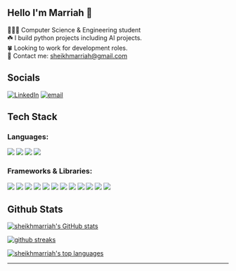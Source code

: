 ## Hello I'm  Marriah 🎀
👩🏻‍💻 Computer Science \& Engineering student <br>
☘️ I build python  projects including AI projects.<br>
🍀 Looking to work for  development roles.<br>
📩 Contact me: sheikhmarriah@gmail.com

## Socials
[![LinkedIn](https://img.shields.io/badge/LinkedIn-blue.svg?logo=linkedin&logoColor=white)](https://linkedin.com/in/marriahsheikh) [![email](https://img.shields.io/badge/Email-pink?logo=gmail&logoColor=white)](mailto:sheikhmarriah@gmail.com) 

## Tech Stack
<h3 align="left">Languages:</h3>

<a href="https://github.com/sheikhmarriah"><img src= "https://img.shields.io/badge/c-green.svg?style=for-the-badge&logo=c&logoColor=white"/></a>
<a href="https://github.com/sheikhmarriah"><img src= "https://img.shields.io/badge/java-orange.svg?style=for-the-badge&logo=openjdk&logoColor=white"/></a>
<a href="https://github.com/sheikhmarriah"><img src= "https://img.shields.io/badge/python-blue?style=for-the-badge&logo=python&logoColor=ffdd54"/></a>
<a href="https://github.com/sheikhmarriah"><img src= "https://img.shields.io/badge/javascript-black?style=for-the-badge&logo=javascript"/></a>

<h3 align="left">Frameworks & Libraries:</h3>

<a href="https://github.com/sheikhmarriah"><img src= "https://img.shields.io/badge/FastAPI-turquoise?style=for-the-badge&logo=fastapi"/></a>
<a href="https://github.com/sheikhmarriah"><img src= "https://img.shields.io/badge/opencv-green.svg?style=for-the-badge&logo=opencv&logoColor=white"/></a>
<a href="https://github.com/sheikhmarriah"><img src= "https://img.shields.io/badge/Streamlit-purple.svg?style=for-the-badge&logo=streamlit&logoColor=white"/></a>
<a href="https://github.com/sheikhmarriah"><img src= "https://img.shields.io/badge/Matplotlib-white.svg?style=for-the-badge&logo=Matplotlib&logoColor=black"/></a>
<a href="https://github.com/sheikhmarriah"><img src= "https://img.shields.io/badge/Keras-magenta.svg?style=for-the-badge&logo=Keras&logoColor=white"/></a>
<a href="https://github.com/sheikhmarriah"><img src= "https://img.shields.io/badge/numpy-bottlegreen.svg?style=for-the-badge&logo=numpy&logoColor=white"/></a>
<a href="https://github.com/sheikhmarriah"><img src= "https://img.shields.io/badge/pandas-darkblue.svg?style=for-the-badge&logo=pandas&logoColor=white"/></a>
<a href="https://github.com/sheikhmarriah"><img src= "https://img.shields.io/badge/PyTorch-grey.svg?style=for-the-badge&logo=PyTorch&logoColor=white"/></a>
<a href="https://github.com/sheikhmarriah"><img src= "https://img.shields.io/badge/scikit--learn-yellow.svg?style=for-the-badge&logo=scikit-learn&logoColor=white"/></a>
<a href="https://github.com/sheikhmarriah"><img src= "https://img.shields.io/badge/Flask-blue.svg?style=for-the-badge&logo=Flask"/></a>
<a href="https://github.com/sheikhmarriah"><img src= "https://img.shields.io/badge/Langchain-black.svg?style=for-the-badge&logo=Langchain&logoColor=green)"/></a>
<a href="https://github.com/sheikhmarriah"><img src= "https://img.shields.io/badge/TensorFlow-orange.svg?style=for-the-badge&logo=TensorFlow&logoColor=white"/></a>


## Github Stats

<a href="https://github.com/sheikhmarriah"><img src="https://github-readme-stats.vercel.app/api?username=sheikhmarriah&theme=dark&show_icons=true&include_all_commits=true&count_private=true&hide_border=false&show_icons=true" alt="sheikhmarriah's GitHub stats" /></a>

<a href="https://github.com/sheikhmarriah"><img src="https://nirzak-streak-stats.vercel.app/?user=sheikhmarriah&theme=dark&hide_borders=false&include_all_commits=true&count_private=true" alt= "github streaks"/></a>

<a href="https://github.com/sheikhmarriah"><img src="https://github-readme-stats.vercel.app/api/top-langs/?username=sheikhmarriah&theme=dark&hide_border=false&include_all_commits=true&count_private=true" alt= "sheikhmarriah's top languages" /></a>


---
